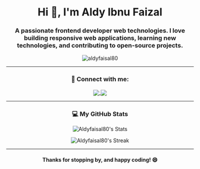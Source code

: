 <h1 align="center">Hi 👋, I'm Aldy Ibnu Faizal</h1>
<h3 align="center">A passionate frontend developer web technologies. I love building responsive web applications, learning new technologies, and contributing to open-source projects.</h3>

<p align="center">
  <img src="https://komarev.com/ghpvc/?username=aldyfaisal80&label=Profile%20views&color=0e75b6&style=flat" alt="aldyfaisal80" />
</p>

---

<h3 align="center">🚀 Connect with me:</h3>
<p align="center">
  <a href="https://www.linkedin.com/in/aldy-ibnu-faizal/" target="blank">
    <img align="center" src="https://img.shields.io/badge/-Aldy%20Faizal%20-blue?style=flat-square&logo=Linkedin&logoColor=white&link=https://linkedin.com/in/aldyfaisal"/>
  </a>
  <a href="mailto:aldyfaisal80@gmail.com">
    <img align="center" src="https://img.shields.io/badge/-aldyfaisal80@gmail.com-c14438?style=flat-square&logo=Gmail&logoColor=white"/>
  </a>
</p>

---

<h3 align="center">💻 My GitHub Stats</h3>
<p align="center">
  <img src="https://github-readme-stats.vercel.app/api?username=Aldyfaisal80&theme=vision-friendly-dark&show_icons=true&hide_border=false&count_private=true" alt="Aldyfaisal80's Stats"/>
</p>

<p align="center">
  <img src="https://github-readme-streak-stats.herokuapp.com/?user=Aldyfaisal80&theme=vision-friendly-dark&hide_border=false" alt="Aldyfaisal80's Streak"/>
</p>

---

<h4 align="center">Thanks for stopping by, and happy coding! 😄</h4>
